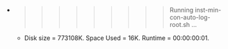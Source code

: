 * >>>>>>>>> Running inst-min-con-auto-log-root.sh ...
  * Disk size = 773108K. Space Used = 16K. Runtime = 00:00:00:01.
